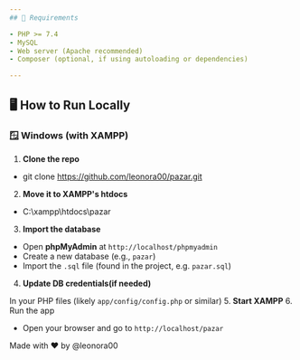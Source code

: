 ```yaml
---
## 🧰 Requirements

- PHP >= 7.4
- MySQL
- Web server (Apache recommended)
- Composer (optional, if using autoloading or dependencies)

---
```


## 🖥️ How to Run Locally

### 🪟 Windows (with XAMPP)
1. **Clone the repo** 
- git clone https://github.com/leonora00/pazar.git
2. **Move it to XAMPP's htdocs** 
- C:\xampp\htdocs\pazar
3. **Import the database**

- Open **phpMyAdmin** at `http://localhost/phpmyadmin`
- Create a new database (e.g., `pazar`)
- Import the `.sql` file (found in the project, e.g. `pazar.sql`)
4. **Update DB credentials(if needed)**

In your PHP files (likely `app/config/config.php` or similar)
5. **Start XAMPP**
6. Run the app
- Open your browser and go to `http://localhost/pazar`

Made with ❤️ by @leonora00
